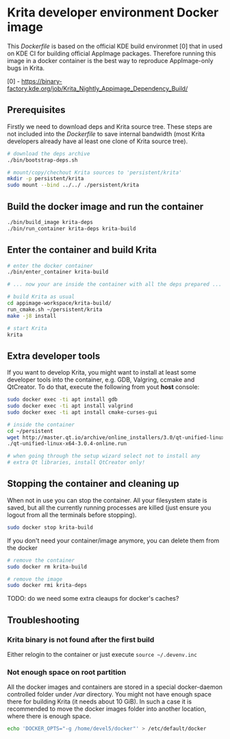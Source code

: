 # Krita developer environment Docker image

This *Dockerfile* is based on the official KDE build environmet [0]
that in used on KDE CI for building official AppImage packages.
Therefore running this image in a docker container is the best way
to reproduce AppImage-only bugs in Krita.

[0] - https://binary-factory.kde.org/job/Krita_Nightly_Appimage_Dependency_Build/

## Prerequisites

Firstly we need to download deps and Krita source tree. These steps are not
included into the *Dockerfile* to save internal bandwidth (most Krita
developers already have al least one clone of Krita source tree).

```bash
# download the deps archive
./bin/bootstrap-deps.sh

# mount/copy/chechout Krita sources to 'persistent/krita'
mkdir -p persistent/krita
sudo mount --bind ../../ ./persistent/krita
```

## Build the docker image and run the container

```bash
./bin/build_image krita-deps
./bin/run_container krita-deps krita-build
```

## Enter the container and build Krita

```bash
# enter the docker container
./bin/enter_container krita-build

# ... now your are inside the container with all the deps prepared ...

# build Krita as usual
cd appimage-workspace/krita-build/
run_cmake.sh ~/persistent/krita
make -j8 install

# start Krita
krita

```

## Extra developer tools

If you want to develop Krita, you might want to install at least some
developer tools into the container, e.g. GDB, Valgring, ccmake and QtCreator.
To do that, execute the following from yout **host** console:

```bash
sudo docker exec -ti apt install gdb
sudo docker exec -ti apt install valgrind
sudo docker exec -ti apt install cmake-curses-gui

# inside the container
cd ~/persistent
wget http://master.qt.io/archive/online_installers/3.0/qt-unified-linux-x64-3.0.4-online.run
./qt-unified-linux-x64-3.0.4-online.run

# when going through the setup wizard select not to install any
# extra Qt libraries, install QtCreator only!

```

## Stopping the container and cleaning up

When not in use you can stop the container. All your filesystem state is saved, but
all the currently running processes are killed (just ensure you logout from all the
terminals before stopping).

```bash
sudo docker stop krita-build
```

If you don't need your container/image anymore, you can delete them from the docker

```bash
# remove the container
sudo docker rm krita-build

# remove the image
sudo docker rmi krita-deps
```

TODO: do we need some extra cleaups for docker's caches?


## Troubleshooting

### Krita binary is not found after the first build

Either relogin to the container or just execute `source ~/.devenv.inc`


### Not enough space on root partition

All the docker images and containers are stored in a special docker-daemon controlled
folder under */var* directory. You might not have enough space there for building Krita
(it needs about 10 GiB). In such a case it is recommended to move the docker images
folder into another location, where there is enough space.

```bash
echo 'DOCKER_OPTS="-g /home/devel5/docker"' > /etc/default/docker
```
